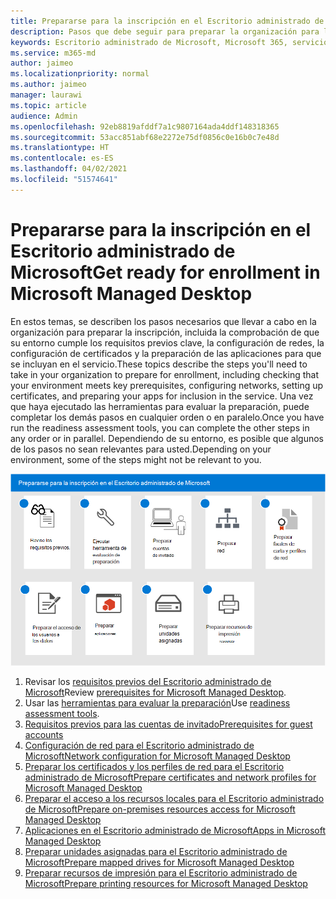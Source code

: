 ```yaml
---
title: Prepararse para la inscripción en el Escritorio administrado de Microsoft
description: Pasos que debe seguir para preparar la organización para la inscripción
keywords: Escritorio administrado de Microsoft, Microsoft 365, servicio, documentación
ms.service: m365-md
author: jaimeo
ms.localizationpriority: normal
ms.author: jaimeo
manager: laurawi
ms.topic: article
audience: Admin
ms.openlocfilehash: 92eb8819afddf7a1c9807164ada4ddf148318365
ms.sourcegitcommit: 53acc851abf68e2272e75df0856c0e16b0c7e48d
ms.translationtype: HT
ms.contentlocale: es-ES
ms.lasthandoff: 04/02/2021
ms.locfileid: "51574641"
---
```

# <a name="get-ready-for-enrollment-in-microsoft-managed-desktop"></a><span data-ttu-id="ededd-104">Prepararse para la inscripción en el Escritorio administrado de Microsoft</span><span class="sxs-lookup"><span data-stu-id="ededd-104">Get ready for enrollment in Microsoft Managed Desktop</span></span>

<span data-ttu-id="ededd-105">En estos temas, se describen los pasos necesarios que llevar a cabo en la organización para preparar la inscripción, incluida la comprobación de que su entorno cumple los requisitos previos clave, la configuración de redes, la configuración de certificados y la preparación de las aplicaciones para que se incluyan en el servicio.</span><span class="sxs-lookup"><span data-stu-id="ededd-105">These topics describe the steps you'll need to take in your organization to prepare for enrollment, including checking that your environment meets key prerequisites, configuring networks, setting up certificates, and preparing your apps for inclusion in the service.</span></span> <span data-ttu-id="ededd-106">Una vez que haya ejecutado las herramientas para evaluar la preparación, puede completar los demás pasos en cualquier orden o en paralelo.</span><span class="sxs-lookup"><span data-stu-id="ededd-106">Once you have run the readiness assessment tools, you can complete the other steps in any order or in parallel.</span></span> <span data-ttu-id="ededd-107">Dependiendo de su entorno, es posible que algunos de los pasos no sean relevantes para usted.</span><span class="sxs-lookup"><span data-stu-id="ededd-107">Depending on your environment, some of the steps might not be relevant to you.</span></span>

![Secuencia sugerida de pasos para prepararse para la inscripción que se muestra en este artículo](../../media/MMD_getready_sequence.png)

1. <span data-ttu-id="ededd-109">Revisar los [requisitos previos del Escritorio administrado de Microsoft](prerequisites.md)</span><span class="sxs-lookup"><span data-stu-id="ededd-109">Review [prerequisites for Microsoft Managed Desktop](prerequisites.md).</span></span>
2. <span data-ttu-id="ededd-110">Usar las [herramientas para evaluar la preparación](readiness-assessment-tool.md)</span><span class="sxs-lookup"><span data-stu-id="ededd-110">Use [readiness assessment tools](readiness-assessment-tool.md).</span></span>
3. [<span data-ttu-id="ededd-111">Requisitos previos para las cuentas de invitado</span><span class="sxs-lookup"><span data-stu-id="ededd-111">Prerequisites for guest accounts</span></span>](guest-accounts.md)
4. [<span data-ttu-id="ededd-112">Configuración de red para el Escritorio administrado de Microsoft</span><span class="sxs-lookup"><span data-stu-id="ededd-112">Network configuration for Microsoft Managed Desktop</span></span>](network.md)
5. [<span data-ttu-id="ededd-113">Preparar los certificados y los perfiles de red para el Escritorio administrado de Microsoft</span><span class="sxs-lookup"><span data-stu-id="ededd-113">Prepare certificates and network profiles for Microsoft Managed Desktop</span></span>](certs-wifi-lan.md)
6. [<span data-ttu-id="ededd-114">Preparar el acceso a los recursos locales para el Escritorio administrado de Microsoft</span><span class="sxs-lookup"><span data-stu-id="ededd-114">Prepare on-premises resources access for Microsoft Managed Desktop</span></span>](authentication.md)
7. [<span data-ttu-id="ededd-115">Aplicaciones en el Escritorio administrado de Microsoft</span><span class="sxs-lookup"><span data-stu-id="ededd-115">Apps in Microsoft Managed Desktop</span></span>](apps.md)
8. [<span data-ttu-id="ededd-116">Preparar unidades asignadas para el Escritorio administrado de Microsoft</span><span class="sxs-lookup"><span data-stu-id="ededd-116">Prepare mapped drives for Microsoft Managed Desktop</span></span>](mapped-drives.md)
9. [<span data-ttu-id="ededd-117">Preparar recursos de impresión para el Escritorio administrado de Microsoft</span><span class="sxs-lookup"><span data-stu-id="ededd-117">Prepare printing resources for Microsoft Managed Desktop</span></span>](printing.md)
